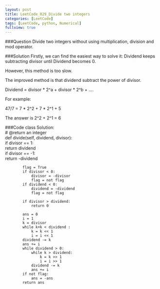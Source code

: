 ```yaml
---
layout: post
title: LeetCode_029_Divide two integers
categories: [LeetCode]
tags: [LeetCode, python, Numerical]
fullview: true
---
```

###Question
Divide two integers without using multiplication, division and mod operator.

###Solution
Firstly, we can find the easiest way to solve it: Dividend keeps subtracting divisor until Dividend becomes 0.

However, this method is too slow.

The improved method is that dividend subtract the power of divisor.

Dividend = divisor * 2^a + divisor * 2^b + ....

For example:

47/7 = 7 * 2^2 + 7 * 2^1 + 5

The answer is 2^2 + 2^1 = 6

###Code
	class Solution:  
        # @return an integer  
        def divide(self, dividend, divisor):  
            if divisor == 1:  
                return dividend  
            if divisor == -1:  
                return -dividend  
              
            flag = True  
            if divisor < 0:  
                divisor = -divisor  
                flag = not flag  
            if dividend < 0:  
                dividend = -dividend  
                flag = not flag  
                  
            if divisor > dividend:  
                return 0  
                  
            ans = 0  
            i = 1  
            k = divisor  
            while k+k < dividend :  
                k = k << 1  
                i = i << 1  
            dividend -= k  
            ans += i  
            while dividend > 0:  
                while k > dividend:  
                    k = k >> 1  
                    i = i >> 1  
                dividend -= k  
                ans += i  
            if not flag:  
                ans = -ans  
            return ans